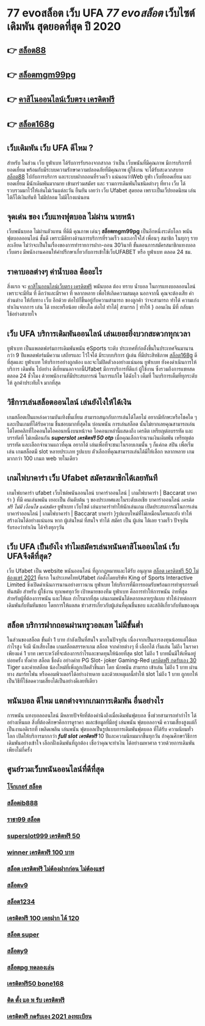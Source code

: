 # 77 evoสล็อต เว็บ UFA *77 evoสล็อต* เว็บไซต์เดิมพัน สุดยอดที่สุด ปี 2020

## 👉 [สล็อต88](https://mabet.net/20-free-100/)
## 👉 [สล็อตmgm99pg](https://mabet.net/20-free-100/)
## 👉 [คาสิโนออนไลน์เว็บตรง เครดิตฟรี](https://bio.link/tisawago)
## 👉 [สล็อต168g](https://mabet.net/credit-free-50/)

## เว็บเดิมพัน เว็บ UFA ดีไหม ?

สำหรับ ในส่วน  เว็บ ยูฟ่าเบท  ได้รับการรับรองจากสากล ว่าเป็น เว็บพนันที่มีคุณภาพ  มีการบริการที่ยอดเยี่ยม พร้อมกับมีระบบความรักษาความปลอดภัยที่มีคุณภาพ  ผู้ใช้งาน จะได้รับสะดวกสบาย [สล็อต88](https://mabet.net/20-free-100/)   ไปกับการบริการ  และระบบฝากถอนที่รวดเร็ว  แน่นอนว่าWeb   ยูฟ่า   เว็บที่ยอดเยี่ยม  และ ยอดเยี่ยม  มีนักเดิมพันมากมาย   เข้ามาร่วมสมัคร และ รวมการเดิมพันในชนิดต่างๆ ที่ทาง เว็บ ได้รวบรวมมาไว้ให้เล่นไม่เว้นแต่ละวัน  ยืนยัน เลยว่า เว็บ Ufabet   สุดยอด  เพราะเป็นเว็ปยอดนิยม เล่นได้ก็ได้เงินทันที ไม่มีปลอม ไม่มีโกงแน่นอน

## จุดเด่น ของ เว็บแทงฟุตบอล ไม่ผ่าน นายหน้า 

 เว็บพนันบอล  ไม่ผ่านตัวแทน  ที่ดีมี  คุณภาพ เด่นๆ **สล็อตmgm99pg** เป็นอีกหนึ่งระดับโลก  พนันฟุตบอลออนไลน์  ชั้นดี  เพราะมีดีทางด้านการบริการที่รวดเร็ว และเอาใจใส่ เพื่อนๆ สมาชิก  ในทุกๆ รายละเอียด ไม่ว่าจะเป็นในเรื่องของการทำรายการฝาก-ถอน 30วินาที  ขั้นตอนการสมัครสมาชิกแทงบอล เว็บตรง   มีพนักงานคอนให้คำปรึกษาเกี่ยวกับการเข้าใช้เว็บUFABET หรือ ยูฟ่าเบท ตลอด 24 ชม.


## ราคาบอลต่างๆ ค่าน้ำบอล คืออะไร

 สิ่งแรก จะ [คาสิโนออนไลน์เว็บตรง เครดิตฟรี](https://mabet.net/credit-free-50/) พนันบอล ต้อง  ทราบ  น้ำบอล  ในการแทงบอลออนไลน์  เพราะจะมีทีม ที่ ดีกว่าและมีราคา ที่ หลากหลาย เพื่อให้เกิดความสมดุล  นอกจากนี้  คุณจะต้องเสีย  ค่าส่วนต่าง ให้กับทาง  เว็บ  อีกด้วย ต่อไปก็ขึ้นอยู่กับความสามารถ  ของลูกค้า  ว่าจะสามารถ ทำได้ ความเก่ง ทำเงินจากการ เล่น ได้ เยอะหรือน้อย เพียงใด  ต่อไป  ทำได้| สามารถ | ทำให้ } ถอนเงิน   มีที่   กลับมา  ใช้อย่างสบายใจ

## เว็บ UFA บริการเดิมพันออนไลน์  เล่นเยอะยิ่งบวกสะดวกทุกเวลา

 ยูฟ่าเบท เป็นแพลตฟอร์มการเดิมพันพนัน eSports ระดับ ประเทศที่ก่อตั้งขึ้นในประเทศจีนมานานกว่า 9 ปีแพลตฟอร์มมีความ เสถียรและ ไว้ใจได้ มีระบบบริการ ผู้เล่น ที่มีประสิทธิภาพ  [สล็อต168g](https://mabet.net/)  ดีที่สุดและ ยูฟ่าเบท ให้บริการอย่างถูกต้อง และจะไม่ปิดตัวลงอย่างแน่นอน ยูฟ่าเบท ยังคงดำเนินการให้บริการ เดิมพัน ไปอย่าง ดีเยี่ยมนอกจากนี้Ufabet  มีการบริการที่ดีแก่ ผู้ใช้งาน ซึ่งรวมถึงการแชทสดตลอด 24 ชั่วโมง ด้วยพนักงานที่มีประสบการณ์ ในการแก้ไข ได้ฉับไว  เต็มที่ ในบริการเต็มที่ทุกระดับให้ ลูกค้าประทับใจ มากที่สุด 

## วิธีการเล่นสล็อตออนไลน์  เล่นยังไงให้ได้เงิน

 เกมสล็อตเป็นแหล่งความบันเทิงชั้นเยี่ยม สามารถสนุกกับการเล่นได้โดยไม่ อยากมีทักษะหรือโชคใด ๆ และเป็นเกมที่ได้รับความ ชื่นชอบมากที่สุดใน บ่อนพนัน การเล่นสล็อต นั้นไม่ยากเลยคุณสามารถเล่นได้โดยคลิกที่ไอคอนใดไอคอนหนึ่งบนหน้าจอ ไอคอนเหล่านี้แสดงถึง เครดิต  เหรียญต่อบรรทัด และบรรทัดที่ ไม่เหมือนกัน ***superslot เครดิตฟรี 50 otp***  เมื่อคุณเลือกจำนวนเงินเดิมพัน   เหรียญต่อบรรทัด และเลือกจำนวนแถวที่คุณ อยากได้ เล่นเพื่อที่จะชนะในรอบเกมนั้น ๆ ก็แค่กด   สปิน  เพื่อเริ่มเล่น เกมสล็อตมี slot หลายประเภท รูปแบบ ตัวเลือกที่คุณสามารถเล่นได้มีให้เลือก หลากหลาย เกมมากกว่า 100 เกมภ web ายในเดียว


##  เกมไพ่บาคาร่า   เว็บ Ufabet  สมัครสมาชิกได้เลยทันที

 เกมไพ่บาคาร่า  ufabet  เว็บไซต์พนันออนไลน์  บาคาร่าออนไลน์ | เกมไพ่บาคาร่า | Baccarat บาคาร่า } ที่มี คนเล่นพนัน เยอะเป็น อันดับต้น ๆ ของประเทศและในระดับเอเชีย บาคาร่าออนไลน์ *เครดิตฟรี ไม่มี เงื่อนไข แค่สมัคร*  ยูฟ่าเบท   เว็บไซต์ เล่นบาคาร่าทำให้นักเล่นเกม เปิดประสบการณ์ในการเล่นบาคาร่าออนไลน์ | เกมไพ่บาคาร่า | Baccarat บาคาร่า }รูปแบบใหม่ที่ไม่เหมือนใครและยัง   ทำให้สร้างเงินได้อย่างแน่นอน หาก ผู้เล่นใหม่ ที่สนใจ  ทำได้ สมัคร  เป็น ผู้เล่น ได้เลย รวดเร็ว  ปัจจุบัน  รับรองว่าทำเงิน ได้จริงทุกๆวัน


## เว็บ UFA เป็นยังไง ทำไมสมัครเล่นพนันคาสิโนออนไลน์   เว็บ UFAจึงดีที่สุด?

 เว็บ Ufabet เป็น website พนันออนไลน์ ที่ถูกกฎหมายและได้รับ อนุญาต [สล็อต เครดิตฟรี 50 ไม่ต้องแชร์ 2021](https://mabet.net/) ที่แรก  ในประเทศไทยUfabet  ก่อตั้งโดยบริษัท King of Sports Interactive Limited ซึ่งเปิดดำเนินการนานอย่างยาวนาน  ยูฟ่าเบท ให้บริการที่มีการยอมรับพร้อมการทำธุรกรรมที่ ทันสมัย สำหรับ ผู้ใช้งาน ทุกเพศทุกวัย เป้าหมายของทีม ยูฟ่าเบท คือการทำให้การพนัน ง่ายที่สุด สำหรับผู้ที่ต้องการพนัน และให้ผล กำไรมากที่สุด เล่นเกมพนันได้หลากหลายรูปแบบ ทำให้ง่ายต่อการเดิมพันกับทีมทีมชอบ โดยการให้ผลสด ข่าวสารเกี่ยวกับผู้เล่นที่คุณชื่นชอบ และสถิติเกี่ยวกับทีมของคุณ


## สล็อต  บริการฝากถอนผ่านทรูวอลเลท ไม่มีขั้นต่ำ 

ในส่วนของสล็อต ขั้นต่ำ   1 บาท กำลังเป็นที่สนใจ มากในปัจจุบัน เนื่องจากเป็นการลงทุนน้อยแต่ได้ผลกำไรสูง จึงมี นักเสี่ยงโชค  เกมสล็อตสรรหาเกม สล็อต จากค่ายต่างๆ ที่ เลือกได้  เริ่มเล่น ไม่ถึง  ในราคาเพียงแค่ 1 บาท เพราะหวังที่จะต้องการกำไรและขาดทุนให้น้อยที่สุด  slot  ไม่ถึง  1 บาทนั้นมีให้เห็นอยู่ บ่อยครั้ง  ทั้งค่าย สล็อต ชื่อดัง อย่างค่าย PG Slot- joker Gaming-Red [เครดิตฟรี กดรับเอง 30](https://member.mabet.net/?action=login) Tiger และค่ายสล็อต น้องใหม่ที่เพิ่งถูกเปิดตัวขึ้นมา โดย นักพนัน  สามารถ เข้าเล่น ไม่ถึง 1 บาท ผ่านทาง สมาร์ทโฟน หรือคอมพิวเตอร์ได้อย่างง่ายดาย และด้วยเหตุผลนี้ทำให้ slot  ไม่ถึง  1 บาท ถูกยกให้เป็นวิธีที่ใช้ลดความเสี่ยงได้เป็นอย่างดีเลยทีเดียว


##  พนันบอล ดีไหม แตกต่างจากเกมการเดิมพัน อื่นอย่างไร

 การพนัน แทงบอลออนไลน์ มีหลายปัจจัยที่ต้องคำนึงถึงเมื่อเดิมพันฟุตบอล ซึ่งช่วยสามารถทำกำไร ได้อย่างเห็นผล  สิ่งที่ต้องศึกษาคือการดูราคา งและข้อมูลที่มีอยู่ เล่นพนัน ฟุตบอลอาจมี ความเสี่ยงสูงแต่ก็เป็นงานอดิเรกที่ เพลิดเพลิน  เล่นพนัน ฟุตบอลเป็นรูปแบบการเดิมพันฟุตบอล ที่ได้รับ ความนิยมทั่วโลก  เปิดให้บริการมากกว่า ***full slot เครดิตฟรี*** 10 ปีและความนิยมมากขึ้นทุกวัน ถ้าคุณศึกษาวิธีการเดิมพันอย่างเข้าใจ เลือกฝั่งเดิมพันที่ถูกต้อง เชื่อว่าคุณจะทำเงิน ได้อย่างมหาศาล รวยด้วยการเดิมพัน เพียงไม่กี่ครั้ง

## ศูนย์รวมเว็บพนันออนไลน์ที่ดีที่สุด

### [โจ๊กเกอร์ สล็อต](https://atom.io/themes/PG%20เว็บตรง%20%20สมัคร%20เกม%20สล็อต%20เว็บ%20ตรง%20008%20สล็อต%2020รับ100%20ของแท้%20100%)
### [สล็อตib888](https://atom.io/themes/PG%20เว็บตรง%20%20wow%20slot%20เครดิตฟรี%20100%20ล่าสุด%20008%20สล็อต%2020รับ100%20ของแท้%20100%)
### [ราชา99 สล็อต](https://atom.io/themes/PG%20เว็บตรง%20%20สล็อต%209%2018%20008%20สล็อต%2020รับ100%20ของแท้%20100%)
### [superslot999 เครดิตฟรี 50](https://atom.io/themes/PG%20เว็บตรง%20%20สล็อตxoฝากถอนไม่มีขั้นต่ํา2021%20008%20สล็อต%2020รับ100%20ของแท้%20100%)
### [winner เครดิตฟรี 100 บาท](https://atom.io/themes/PG%20เว็บตรง%20%20เครดิตฟรี30ไม่ต้องฝากไม่ต้องแชร์%20008%20สล็อต%2020รับ100%20ของแท้%20100%)
### [สล็อต เครดิตฟรี ไม่ต้องฝากก่อน ไม่ต้องแชร์](https://atom.io/themes/PG%20เว็บตรง%20%20lucky%20slot%20เครดิตฟรี%2038%20บาท%20008%20สล็อต%2020รับ100%20ของแท้%20100%)
### [สล็อตv9](https://atom.io/themes/PG%20เว็บตรง%20%20wowslot%20เครดิตฟรี%20100%20ล่าสุด%20008%20สล็อต%2020รับ100%20ของแท้%20100%)
### [สล็อต1234](https://atom.io/themes/PG%20เว็บตรง%20%20สล็อต%20ฝาก%2010%20บาท%20ได้%20100%20ล่าสุด%20ทุก%20ค่าย%202021%20008%20สล็อต%2020รับ100%20ของแท้%20100%)
### [เครดิตฟรี 100 เคยฝาก ได้ 120](https://atom.io/themes/PG%20เว็บตรง%20%20pxj%20เครดิตฟรี%2058%20008%20สล็อต%2020รับ100%20ของแท้%20100%)
### [สล็อต super](https://atom.io/themes/PG%20เว็บตรง%20%20slot789%20เครดิตฟรี%20008%20สล็อต%2020รับ100%20ของแท้%20100%)
### [สล็อตy9](https://atom.io/themes/PG%20เว็บตรง%20%20ae%20bet%20เครดิตฟรี%2050%20008%20สล็อต%2020รับ100%20ของแท้%20100%)
### [สล็อตpg ทดลองเล่น](https://atom.io/themes/PG%20เว็บตรง%20%20777%20jiliเครดิตฟรี%20008%20สล็อต%2020รับ100%20ของแท้%20100%)
### [เครดิตฟรี50 bone168](https://atom.io/themes/PG%20เว็บตรง%20%20dclub77%20เครดิตฟรี%20008%20สล็อต%2020รับ100%20ของแท้%20100%)
### [ติด ตั้ง แอ พ รับ เครดิตฟรี](https://atom.io/themes/PG%20เว็บตรง%20%20superslot%20เครดิตฟรี50%20otp%202021%20008%20สล็อต%2020รับ100%20ของแท้%20100%)
### [เครดิตฟรี กดรับเอง 2021 ลงทะเบียน](https://atom.io/themes/PG%20เว็บตรง%20%20สล็อต%20เครดิตฟรี%20ไม่ต้องฝากก่อน%20ไม่ต้องแชร์%20ยืนยันเบอร์โทรศัพท์%202021%20ล่าสุด%20008%20สล็อต%2020รับ100%20ของแท้%20100%)